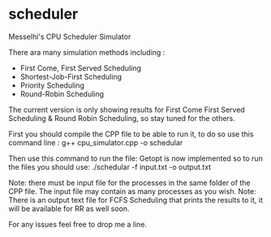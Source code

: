 # scheduler
Messelhi's CPU Scheduler Simulator

There ara many simulation methods including :
- First Come, First Served Scheduling
- Shortest-Job-First Scheduling
- Priority Scheduling
- Round-Robin Scheduling 

The current version is only showing results for First Come First Served Scheduling & Round Robin Scheduling, so stay tuned for the others.


First you should compile the CPP file to be able to run it, to do so use this command line :
g++ cpu_simulator.cpp -o schedular

Then use this command to run the file:
Getopt is now implemented so to run the files you should use:
./schedular -f input.txt -o output.txt

Note: there must be input file for the processes in the same folder of the CPP file.
The input file may contain as many processes as you wish.
Note: There is an output text file for FCFS Scheduling that prints the results to it, it will be available for RR as well soon.

For any issues feel free to drop me a line.
